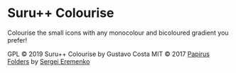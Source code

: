 # Suru++ Colourise

Colourise the small icons with any monocolour and bicoloured gradient you prefer!

GPL © 2019 Suru++ Colourise by Gustavo Costa
MIT © 2017 [Papirus Folders](https://github.com/PapirusDevelopmentTeam/papirus-folders) by [Sergei Eremenko](https://github.com/SmartFinn)
